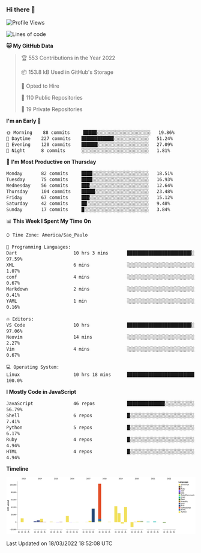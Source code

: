 ### Hi there 👋

<!--START_SECTION:waka-->
![Profile Views](http://img.shields.io/badge/Profile%20Views-0-blue)

![Lines of code](https://img.shields.io/badge/From%20Hello%20World%20I%27ve%20Written-290%20Thousand%20lines%20of%20code-blue)

**🐱 My GitHub Data** 

> 🏆 553 Contributions in the Year 2022
 > 
> 📦 153.8 kB Used in GitHub's Storage 
 > 
> 💼 Opted to Hire
 > 
> 📜 110 Public Repositories 
 > 
> 🔑 19 Private Repositories  
 > 
**I'm an Early 🐤** 

```text
🌞 Morning    88 commits     █████░░░░░░░░░░░░░░░░░░░░   19.86% 
🌆 Daytime    227 commits    ████████████░░░░░░░░░░░░░   51.24% 
🌃 Evening    120 commits    ██████░░░░░░░░░░░░░░░░░░░   27.09% 
🌙 Night      8 commits      ░░░░░░░░░░░░░░░░░░░░░░░░░   1.81%

```
📅 **I'm Most Productive on Thursday** 

```text
Monday       82 commits     ████░░░░░░░░░░░░░░░░░░░░░   18.51% 
Tuesday      75 commits     ████░░░░░░░░░░░░░░░░░░░░░   16.93% 
Wednesday    56 commits     ███░░░░░░░░░░░░░░░░░░░░░░   12.64% 
Thursday     104 commits    █████░░░░░░░░░░░░░░░░░░░░   23.48% 
Friday       67 commits     ███░░░░░░░░░░░░░░░░░░░░░░   15.12% 
Saturday     42 commits     ██░░░░░░░░░░░░░░░░░░░░░░░   9.48% 
Sunday       17 commits     █░░░░░░░░░░░░░░░░░░░░░░░░   3.84%

```


📊 **This Week I Spent My Time On** 

```text
⌚︎ Time Zone: America/Sao_Paulo

💬 Programming Languages: 
Dart                     10 hrs 3 mins       ████████████████████████░   97.59% 
XML                      6 mins              ░░░░░░░░░░░░░░░░░░░░░░░░░   1.07% 
conf                     4 mins              ░░░░░░░░░░░░░░░░░░░░░░░░░   0.67% 
Markdown                 2 mins              ░░░░░░░░░░░░░░░░░░░░░░░░░   0.41% 
YAML                     1 min               ░░░░░░░░░░░░░░░░░░░░░░░░░   0.16%

🔥 Editors: 
VS Code                  10 hrs              ████████████████████████░   97.06% 
Neovim                   14 mins             ░░░░░░░░░░░░░░░░░░░░░░░░░   2.27% 
Vim                      4 mins              ░░░░░░░░░░░░░░░░░░░░░░░░░   0.67%

💻 Operating System: 
Linux                    10 hrs 18 mins      █████████████████████████   100.0%

```

**I Mostly Code in JavaScript** 

```text
JavaScript               46 repos            ██████████████░░░░░░░░░░░   56.79% 
Shell                    6 repos             █░░░░░░░░░░░░░░░░░░░░░░░░   7.41% 
Python                   5 repos             █░░░░░░░░░░░░░░░░░░░░░░░░   6.17% 
Ruby                     4 repos             █░░░░░░░░░░░░░░░░░░░░░░░░   4.94% 
HTML                     4 repos             █░░░░░░░░░░░░░░░░░░░░░░░░   4.94%

```


**Timeline**

![Chart not found](https://raw.githubusercontent.com/jampow/jampow/master/charts/bar_graph.png) 


 Last Updated on 18/03/2022 18:52:08 UTC
<!--END_SECTION:waka-->
